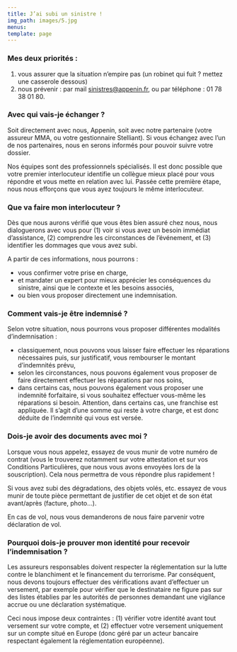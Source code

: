 ```yaml
---
title: J’ai subi un sinistre !
img_path: images/5.jpg
menus:
template: page
---
```



### <b>Mes deux priorités : </b>
1. vous assurer que la situation n’empire pas (un robinet qui fuit ? mettez une casserole dessous)
2. nous prévenir : par mail sinistres@appenin.fr, ou par téléphone : 01 78 38 01 80.

### <b>Avec qui vais-je échanger ?</b>

Soit directement avec nous, Appenin, soit avec notre partenaire (votre assureur MMA, ou votre gestionnaire Stelliant). Si vous échangez avec l’un de nos partenaires, nous en serons informés pour pouvoir suivre votre dossier.

Nos équipes sont des professionnels spécialisés. Il est donc possible que votre premier interlocuteur identifie un collègue mieux placé pour vous répondre et vous mette en relation avec lui. Passée cette première étape, nous nous efforçons que vous ayez toujours le même interlocuteur.

### <b>Que va faire mon interlocuteur ?</b>

Dès que nous aurons vérifié que vous êtes bien assuré chez nous, nous dialoguerons avec vous pour (1) voir si vous avez un besoin immédiat d’assistance, (2) comprendre les circonstances de l’événement, et (3) identifier les dommages que vous avez subi.

A partir de ces informations, nous pourrons :
  * vous confirmer votre prise en charge, 
  * et mandater un expert pour mieux apprécier les conséquences du sinistre, ainsi que le contexte et les besoins associés, 
  * ou bien vous proposer directement une indemnisation.

### <b>Comment vais-je être indemnisé ?</b>

Selon votre situation, nous pourrons vous proposer différentes modalités d’indemnisation : 
  * classiquement, nous pouvons vous laisser faire effectuer les réparations nécessaires puis, sur justificatif, vous rembourser le montant d’indemnités prévu,
  * selon les circonstances, nous pouvons également vous proposer de faire directement effectuer les réparations par nos soins,
  * dans certains cas, nous pouvons également vous proposer une indemnité forfaitaire, si vous souhaitez effectuer vous-même les réparations si besoin.
Attention, dans certains cas, une franchise est appliquée. Il s’agit d’une somme qui reste à votre charge, et est donc déduite de l’indemnité qui vous est versée.

### <b>Dois-je avoir des documents avec moi ?</b>

Lorsque vous nous appelez, essayez de vous munir de votre numéro de contrat (vous le trouverez notamment sur votre attestation et sur vos Conditions Particulières, que nous vous avons envoyées lors de la souscription). Cela nous permettra de vous répondre plus rapidement !

Si vous avez subi des dégradations, des objets volés, etc. essayez de vous munir de toute pièce permettant de justifier de cet objet et de son état avant/après (facture, photo…).

En cas de vol, nous vous demanderons de nous faire parvenir votre déclaration de vol.

### <b>Pourquoi dois-je prouver mon identité pour recevoir l’indemnisation ?</b>

Les assureurs responsables doivent respecter la réglementation sur la lutte contre le blanchiment et le financement du terrorisme. Par conséquent, nous devons toujours effectuer des vérifications avant d’effectuer un versement, par exemple pour vérifier que le destinataire ne figure pas sur des listes établies par les autorités de personnes demandant une vigilance accrue ou une déclaration systématique.

Ceci nous impose deux contraintes : (1) vérifier votre identité avant tout versement sur votre compte, et (2) effectuer votre versement uniquement sur un compte situé en Europe (donc géré par un acteur bancaire respectant également la réglementation européenne).

